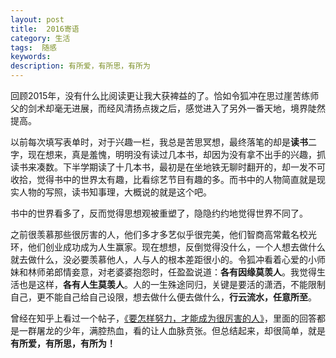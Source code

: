 ```yaml
---
layout: post
title:  2016寄语
category: 生活
tags:  随感
keywords: 
description: 有所爱，有所思，有所为
---
```

回顾2015年，没有什么比阅读更让我大获裨益的了。恰如令狐冲在思过崖苦练师父的剑术却毫无进展，而经风清扬点拨之后，感觉进入了另外一番天地，境界陡然提高。

以前每次填写表单时，对于兴趣一栏，我总是苦思冥想，最终落笔的却是**读书**二字，现在想来，真是羞愧，明明没有读过几本书，却因为没有拿不出手的兴趣，抓读书来凑数。下半学期读了十几本书，最初是在坐地铁无聊时翻开的，却一发不可收拾，觉得书中的世界太有趣，比看综艺节目有趣的多。而书中的人物简直就是现实人物的写照，读书知事理，大概说的就是这个吧。

书中的世界看多了，反而觉得思想观被重塑了，隐隐约约地觉得世界不同了。

之前很羡慕那些很厉害的人，他们多才多艺似乎很完美，他们智商高常戴名校光环，他们创业成功成为人生赢家。现在想想，反倒觉得没什么，一个人想去做什么就去做什么，没必要羡慕他人，人与人的根本差距很小的。令狐冲看着心爱的小师妹和林师弟郎情妾意，对老婆婆抱怨时，任盈盈说道：**各有因缘莫羡人**。我觉得生活也是这样，**各有人生莫羡人**。人的一生殊途同归，关键是要活的潇洒，不能限制自己，更不能自己给自己设限，想去做什么便去做什么，**行云流水，任意所至**。

曾经在知乎上看过一个帖子，[《要怎样努力，才能成为很厉害的人》](https://www.zhihu.com/question/22921426)，里面的回答都是一群屠龙的少年，满腔热血，看的让人血脉贲张。但总结起来，却很简单，就是**有所爱，有所思，有所为！**




